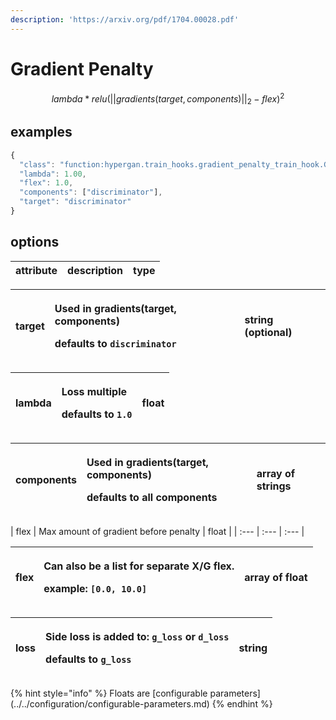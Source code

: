 ```yaml
---
description: 'https://arxiv.org/pdf/1704.00028.pdf'
---
```


# Gradient Penalty

$$
lambda * relu(||gradients(target, components)||_2 - flex) ^2
$$

## examples

```javascript
{                                                                                       
  "class": "function:hypergan.train_hooks.gradient_penalty_train_hook.GradientPenaltyTra
  "lambda": 1.00,                                                                       
  "flex": 1.0,                                                                          
  "components": ["discriminator"],                                                       
  "target": "discriminator"
}
```

## options

| attribute | description | type |
| :--- | :--- | :--- |


<table>
  <thead>
    <tr>
      <th style="text-align:left">target</th>
      <th style="text-align:left">
        <p>Used in gradients(target, components)</p>
        <p>defaults to <code>discriminator</code>
        </p>
      </th>
      <th style="text-align:left">string (optional)</th>
    </tr>
  </thead>
  <tbody></tbody>
</table><table>
  <thead>
    <tr>
      <th style="text-align:left">lambda</th>
      <th style="text-align:left">
        <p>Loss multiple</p>
        <p>defaults to <code>1.0</code>
        </p>
      </th>
      <th style="text-align:left">float</th>
    </tr>
  </thead>
  <tbody></tbody>
</table><table>
  <thead>
    <tr>
      <th style="text-align:left">components</th>
      <th style="text-align:left">
        <p>Used in gradients(target, components)</p>
        <p>defaults to all components</p>
      </th>
      <th style="text-align:left">array of strings</th>
    </tr>
  </thead>
  <tbody></tbody>
</table>| flex | Max amount of gradient before penalty | float |
| :--- | :--- | :--- |


<table>
  <thead>
    <tr>
      <th style="text-align:left">flex</th>
      <th style="text-align:left">
        <p>Can also be a list for separate X/G flex.</p>
        <p>example: <code>[0.0, 10.0]</code>
        </p>
      </th>
      <th style="text-align:left">array of float</th>
    </tr>
  </thead>
  <tbody></tbody>
</table><table>
  <thead>
    <tr>
      <th style="text-align:left">loss</th>
      <th style="text-align:left">
        <p>Side loss is added to: <code>g_loss</code> or <code>d_loss</code>
        </p>
        <p>defaults to <code>g_loss</code>
        </p>
      </th>
      <th style="text-align:left">string</th>
    </tr>
  </thead>
  <tbody></tbody>
</table>{% hint style="info" %}
Floats are [configurable parameters](../../configuration/configurable-parameters.md)
{% endhint %}

